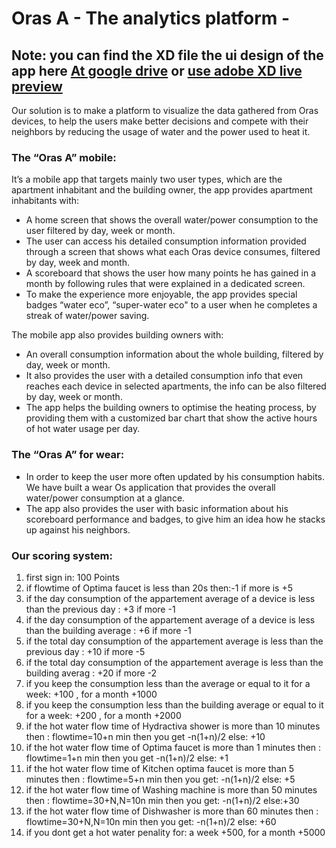 # Oras A - The analytics platform -
## Note: you can find the XD file the ui design of the app here [At google drive](https://drive.google.com/file/d/1klUl9j2Z9qBakk6ifZKbVwJeVuXXZ13P/view) or [use adobe XD live preview](https://xd.adobe.com/view/4d64a659-e97f-40e4-aea4-fa97c109cb3a-1837/?fullscreen)
Our solution is to make a platform to visualize the data gathered from Oras devices, to help the users make better decisions and compete with their neighbors by reducing the usage of water and the power used to heat it.
### The “Oras A” mobile:
It’s a mobile app that targets mainly two user types, which are the apartment inhabitant and the building owner, the app provides apartment inhabitants with: 

- A home screen that shows the overall water/power consumption to the user filtered by day, week or month.
- The user can access his detailed consumption information provided through a screen that shows what each Oras device consumes, filtered by day, week and month.
- A scoreboard that shows the user how many points he has gained in a month by following rules that were explained in a dedicated screen.
- To make the experience more enjoyable, the app provides special badges “water eco”, “super-water eco" to a user when he completes a streak of water/power saving.

The mobile app also provides building owners with:

- An overall consumption information about the whole building, filtered by day, week or month.
- It also provides the user with a detailed consumption info that even reaches each device in selected apartments, the info can be also filtered by day, week or month.
- The app helps the building owners to optimise the heating process, by providing them with a customized bar chart that show the active hours of hot water usage per day.


### The “Oras A” for wear:
- In order to keep the user more often updated by his consumption habits. We have built a wear Os application that provides the overall water/power consumption at a glance.
- The app also provides the user with basic information about his scoreboard performance and badges, to give him an idea how he stacks up against his neighbors.

### Our scoring system:
1.	first sign in: 100 Points
3.	if flowtime of Optima faucet is less than 20s then:-1 if more is +5
4.	if the day consumption of the appartement average of a device is less than the previous day : +3 if more -1 
4.	if the day consumption of the appartement average of a device is less than the building average : +6 if more -1 
5.	if the total day consumption of the appartement average is less than the previous day : +10 if more -5
5.	if the total day consumption of the appartement average is less than the building averag : +20 if more -2
8.	if you keep the consumption less than the average or equal to it for a week: +100 , for a month +1000
8.	if you keep the consumption less than the building average or equal to it for a week: +200 , for a month +2000
9.	if the hot water flow time of Hydractiva shower is more than 10 minutes then : flowtime=10+n min then you get -n(1+n)/2 else: +10
10.	if the hot water flow time of Optima faucet is more than 1 minutes then : flowtime=1+n min then you get -n(1+n)/2 else: +1
11.	if the hot water flow time of Kitchen optima faucet is more than 5 minutes then : flowtime=5+n min then you get: -n(1+n)/2 else: +5
12.	if the hot water flow time of Washing machine is more than 50 minutes then : flowtime=30+N,N=10n min then you get: -n(1+n)/2 else:+30
13.	if the hot water flow time of Dishwasher is more than 60 minutes then : flowtime=30+N,N=10n min then you get: -n(1+n)/2 else: +60
14.	if you dont get a hot water penality for: a week +500, for a month +5000
